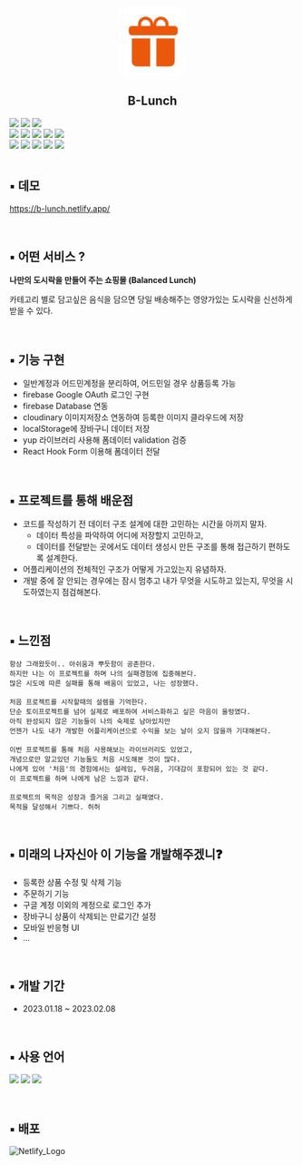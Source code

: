 <div align="center">
  <img src="./public/logo192.png" alt="logo" width="120px" />
  <h2>B-Lunch</h2>
</div>

<div>
  <img src="https://img.shields.io/badge/React-61DAFB?style=flat-square&logo=React&logoColor=black"/>
  <img src="https://img.shields.io/badge/Typescript-3178C6?style=flat-square&logo=Typescript&logoColor=white"/>
  <img src="https://img.shields.io/badge/Tailwind CSS-0C152A?style=flat-square&logo=Tailwind CSS&logoColor=white"/>
</div>
<div>
  <img src="https://img.shields.io/badge/React Router-F44250?style=flat-square&logo=ReactRouter&logoColor=white"/>
  <img src="https://img.shields.io/badge/React Icons-E91E62?style=flat-square&logo=React&logoColor=white"/>
  <img src="https://img.shields.io/badge/React Hook Form-EC5990?style=flat-square&logo=ReactHookForm&logoColor=black"/>
  <img src="https://img.shields.io/badge/RamdaJS-884499?style=flat-square&logoColor=white"/>
  <img src="https://img.shields.io/badge/YupResolver-orange?style=flat-square&logo=Yup&logoColor=white"/>
</div>
<div>
  <img src="https://img.shields.io/badge/Firebase-FFCA28?style=flat-square&logo=firebase&logoColor=black"/>
  <img src="https://img.shields.io/badge/Cloudinary-3447C5?style=flat-square&logoColor=white"/>
  <img src="https://img.shields.io/badge/Yarnberry-2B8EBB?style=flat-square&logo=Yarn&logoColor=white"/>
  <img src="https://img.shields.io/badge/GitHub-181717?style=flat-square&logo=GitHub&logoColor=white"/>
  <img src="https://img.shields.io/badge/Netlify-070B0E?style=flat-square&logo=Netlify&logoColor=47A3BD"/>
</div>

<br />


## ▪️ 데모
https://b-lunch.netlify.app/

<br />

## ▪️ 어떤 서비스 ? 
**나만의 도시락을 만들어 주는 쇼핑몰 (Balanced Lunch)**

카테고리 별로 담고싶은 음식을 담으면 당일 배송해주는 영양가있는 도시락을 신선하게 받을 수 있다.

<br />

## ▪️ 기능 구현
- 일반계정과 어드민계정을 분리하여, 어드민일 경우 상품등록 가능
- firebase Google OAuth 로그인 구현
- firebase Database 연동
- cloudinary 이미지저장소 연동하여 등록한 이미지 클라우드에 저장
- localStorage에 장바구니 데이터 저장
- yup 라이브러리 사용해 폼데이터 validation 검증
- React Hook Form 이용해 폼데이터 전달

<br />

## ▪️ 프로젝트를 통해 배운점
- 코드를 작성하기 전 데이터 구조 설계에 대한 고민하는 시간을 아끼지 말자.
  - 데이터 특성을 파악하여 어디에 저장할지 고민하고,
  - 데이터를 전달받는 곳에서도 데이터 생성시 만든 구조를 통해 접근하기 편하도록 설계한다.
- 어플리케이션의 전체적인 구조가 어떻게 가고있는지 유념하자.
- 개발 중에 잘 안되는 경우에는 잠시 멈추고 내가 무엇을 시도하고 있는지, 무엇을 시도하였는지 점검해본다.

<br />

## ▪️ 느낀점
```text
항상 그래왔듯이.. 아쉬움과 뿌듯함이 공존한다.
하지만 나는 이 프로젝트를 하며 나의 실패경험에 집중해본다.
많은 시도에 따른 실패를 통해 배움이 있었고, 나는 성장했다.

처음 프로젝트를 시작할때의 설렘을 기억한다. 
단순 토이프로젝트를 넘어 실제로 배포하여 서비스화하고 싶은 마음이 울렁였다. 
아직 완성되지 않은 기능들이 나의 숙제로 남아있지만 
언젠가 나도 내가 개발한 어플리케이션으로 수익을 보는 날이 오지 않을까 기대해본다.

이번 프로젝트를 통해 처음 사용해보는 라이브러리도 있었고, 
개념으로만 알고있던 기능들도 처음 시도해본 것이 많다.
나에게 있어 '처음'의 경험에서는 설레임, 두려움, 기대감이 포함되어 있는 것 같다.
이 프로젝트를 하며 나에게 남은 느낌과 같다.

프로젝트의 목적은 성장과 즐거움 그리고 실패였다.
목적을 달성해서 기쁘다. 허허
```


<br />

## ▪️ 미래의 나자신아 이 기능을 개발해주겠니❓
- 등록한 상품 수정 및 삭제 기능
- 주문하기 기능
- 구글 계정 이외의 계정으로 로그인 추가
- 장바구니 상품이 삭제되는 만료기간 설정
- 모바일 반응형 UI
- ...


<br />

## ▪️ 개발 기간
- 2023.01.18 ~ 2023.02.08

<br />

## ▪️ 사용 언어
<img 
  src="https://user-images.githubusercontent.com/23496927/148519290-7ba474cb-a1d3-49fc-9da9-ede3555130eb.png" 
  height="60px" />
<img 
  src="https://user-images.githubusercontent.com/23496927/148519299-97198ced-65ad-4fc7-94c2-ec706404901c.png" 
  height="60px" />
<img 
  src="https://res.cloudinary.com/dg0bagjoq/image/upload/v1675839671/rvgrry8jifqfd6phdz5p.png" 
  height="60px" />

<br />

## ▪️ 배포
<img 
  src="https://user-images.githubusercontent.com/23496927/148517276-c7fe849e-0921-4a75-88f8-959e2b7a8328.jpeg" 
  width="30%" 
  title="Netlify_Logo"/>
